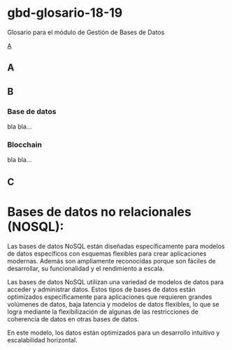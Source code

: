 # gbd-glosario-18-19
Glosario para el módulo de Gestión de Bases de Datos

[A](#a)

## A

## B

### Base de datos

bla bla...

### Blocchain

bla bla...

## C


# Bases de datos no relacionales (NOSQL):

Las bases de datos NoSQL están diseñadas específicamente para modelos de datos específicos con esquemas flexibles para crear aplicaciones modernas. Además son ampliamente reconocidas porque son fáciles de desarrollar, su funcionalidad y el rendimiento a escala.

Las bases de datos NoSQL utilizan una variedad de modelos de datos para acceder y administrar datos. Estos tipos de bases de datos están optimizados específicamente para aplicaciones que requieren grandes volúmenes de datos, baja latencia y modelos de datos flexibles, lo que se logra mediante la flexibilización de algunas de las restricciones de coherencia de datos en otras bases de datos.

En este modelo, los datos están optimizados para un desarrollo intuitivo y escalabilidad horizontal.
